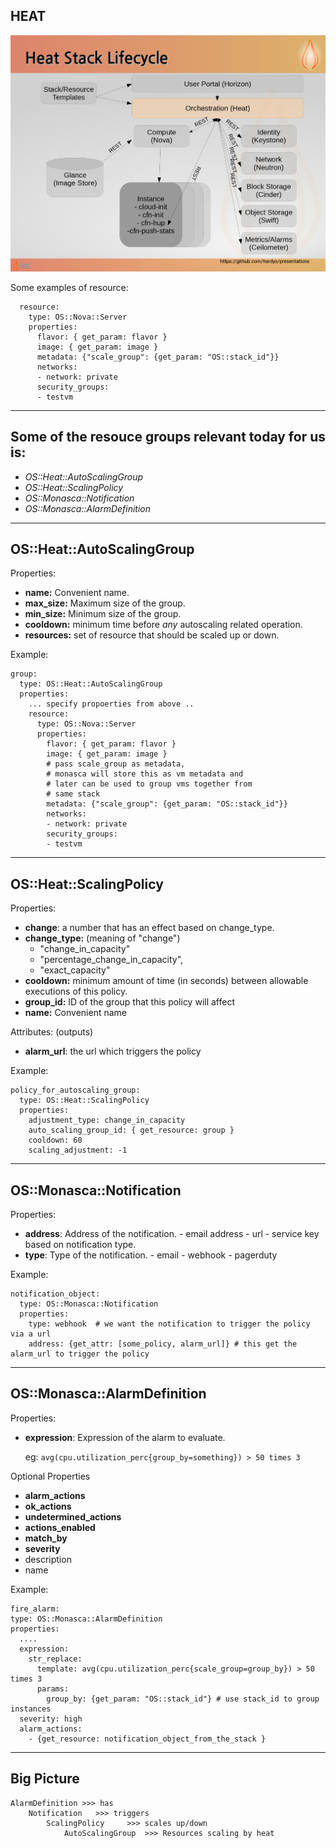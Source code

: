 HEAT
----
![heatarch.png](heatarch.png)

Some examples of resource:

      resource:
        type: OS::Nova::Server
        properties:
          flavor: { get_param: flavor }
          image: { get_param: image }
          metadata: {"scale_group": {get_param: "OS::stack_id"}}
          networks:
          - network: private
          security_groups:
          - testvm


---
## Some of the resouce groups relevant today for us is:
- *OS::Heat::AutoScalingGroup*
- *OS::Heat::ScalingPolicy*
- *OS::Monasca::Notification*
- *OS::Monasca::AlarmDefinition*


---
## OS::Heat::AutoScalingGroup
Properties:
  - **name:** Convenient name.
  - **max_size:** Maximum size of the group.
  - **min_size:** Minimum size of the group.
  - **cooldown:** minimum time before *any* autoscaling related operation.
  - **resources:** set of resource that should be scaled up or down.

Example:

    group:
      type: OS::Heat::AutoScalingGroup
      properties:
        ... specify propoerties from above ..
        resource:
          type: OS::Nova::Server
          properties:
            flavor: { get_param: flavor }
            image: { get_param: image }
            # pass scale_group as metadata,
            # monasca will store this as vm metadata and
            # later can be used to group vms together from
            # same stack
            metadata: {"scale_group": {get_param: "OS::stack_id"}}
            networks:
            - network: private
            security_groups:
            - testvm

---
## OS::Heat::ScalingPolicy
Properties:
  - **change**: a number that has an effect based on change_type.
  - **change_type:** (meaning of "change")
  	- "change_in_capacity"
    - "percentage_change_in_capacity", 
    - "exact_capacity" 
  - **cooldown:** minimum amount of time (in seconds) between allowable executions of this policy.
  - **group_id:** ID of the group that this policy will affect
  - **name:** Convenient name

Attributes: (outputs)
  - **alarm_url**: the url which triggers the policy

Example:

    policy_for_autoscaling_group:
      type: OS::Heat::ScalingPolicy
      properties:
        adjustment_type: change_in_capacity
        auto_scaling_group_id: { get_resource: group }
        cooldown: 60
        scaling_adjustment: -1

---

## OS::Monasca::Notification
Properties:
  - **address**: Address of the notification. 
        - email address
        - url
        - service key based on notification type.
  - **type**: Type of the notification.
        - email
        - webhook
        - pagerduty
     
Example:

	notification_object:
      type: OS::Monasca::Notification
      properties:
        type: webhook  # we want the notification to trigger the policy via a url
        address: {get_attr: [some_policy, alarm_url]} # this get the alarm_url to trigger the policy

---

## **OS::Monasca::AlarmDefinition**
Properties:
- **expression**: Expression of the alarm to evaluate.
	
    eg: `avg(cpu.utilization_perc{group_by=something}) > 50 times 3`
    
Optional Properties
- **alarm_actions**
- **ok_actions**
- **undetermined_actions**
- **actions_enabled**
- **match_by**
- **severity**
- description
- name

Example:

	fire_alarm:
    type: OS::Monasca::AlarmDefinition
    properties:
      ....
      expression:
        str_replace:
          template: avg(cpu.utilization_perc{scale_group=group_by}) > 50 times 3
          params:
            group_by: {get_param: "OS::stack_id"} # use stack_id to group instances
      severity: high
      alarm_actions:
        - {get_resource: notification_object_from_the_stack }
---
    
## Big Picture

	AlarmDefinition >>> has
  		Notification   >>> triggers
			ScalingPolicy     >>> scales up/down
				AutoScalingGroup  >>> Resources scaling by heat 
